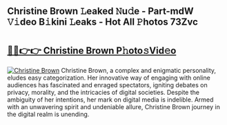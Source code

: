 ## Christine Brown 𝙻eaked 𝙽u𝚍e - Part-mdW 𝚅𝚒deo B𝚒kini 𝙻eaks - Hot All 𝙿hotos 73Zvc

# <h2><a href="http://ld3wf7q.urlbe.top/?page=Christine+Brown">🔗🔗👉👉 Christine Brown P𝚑oto𝚜Vid𝚎o</a></h2>

[![Christine Brown](https://i.imgur.com/eBuTRDB.gif)](http://ld3wf7q.urlbe.top/?page=Christine+Brown)
Christine Brown, a complex and enigmatic personality, eludes easy categorization. Her innovative way of engaging with online audiences has fascinated and enraged spectators, igniting debates on privacy, morality, and the intricacies of digital societies. Despite the ambiguity of her intentions, her mark on digital media is indelible. Armed with an unwavering spirit and undeniable allure, Christine Brown journey in the digital realm is unending.
